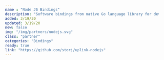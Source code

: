 ```yaml
---
name : "Node JS Bindings"
description: "Software bindings from native Go language library for developing applications in Node JS"
added: 3/19/20
updated: 3/19/20
new: false
img: "/img/partners/nodejs.svg"
class: "partner"
categories: "Bindings"
ready: true
link: "https://github.com/storj/uplink-nodejs"
---
```


